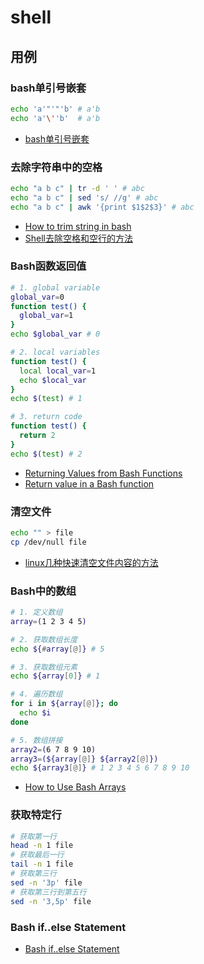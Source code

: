 # shell

## 用例

### bash单引号嵌套

```bash
echo 'a'"'"'b' # a'b
echo 'a'\''b'  # a'b
```

- [bash单引号嵌套](https://www.cnblogs.com/gongxin12/p/11363060.html#:~:text=%E5%8D%95%E5%BC%95%E5%8F%B7%E6%98%AF%E6%97%A0%E6%B3%95%E5%B5%8C,%E6%B2%A1%E6%9C%89%E8%B4%AA%E5%A9%AA%E6%89%AB%E6%8F%8F%E7%9A%84%E8%AF%B4%E6%B3%95%E3%80%82&text=%E6%9F%A5%E7%9C%8B%E4%BD%A0%E5%9C%A8shell%E4%B8%AD,%E5%A5%97%E5%8D%95%E5%BC%95%E5%8F%B7%E7%9A%84%E5%8A%9E%E6%B3%95%E3%80%82)

### 去除字符串中的空格

```bash
echo "a b c" | tr -d ' ' # abc
echo "a b c" | sed 's/ //g' # abc
echo "a b c" | awk '{print $1$2$3}' # abc
```

- [How to trim string in bash](https://linuxhint.com/trim_string_bash/)
- [Shell去除空格和空行的方法](https://blog.51cto.com/u_10742668/1944831)

### Bash函数返回值

```bash
# 1. global variable
global_var=0
function test() {
  global_var=1
}
echo $global_var # 0

# 2. local variables
function test() {
  local local_var=1
  echo $local_var
}
echo $(test) # 1

# 3. return code
function test() {
  return 2
}
echo $(test) # 2
```

- [Returning Values from Bash Functions](https://www.linuxjournal.com/content/return-values-bash-functions)
- [Return value in a Bash function](https://stackoverflow.com/questions/17336915/return-value-in-a-bash-function)

### 清空文件

```bash
echo "" > file 
cp /dev/null file
```

- [linux几种快速清空文件内容的方法](https://blog.51cto.com/u_10624715/3232522)

### Bash中的数组

```bash
# 1. 定义数组
array=(1 2 3 4 5)

# 2. 获取数组长度
echo ${#array[@]} # 5

# 3. 获取数组元素
echo ${array[0]} # 1

# 4. 遍历数组
for i in ${array[@]}; do
  echo $i
done

# 5. 数组拼接
array2=(6 7 8 9 10)
array3=(${array[@]} ${array2[@]})
echo ${array3[@]} # 1 2 3 4 5 6 7 8 9 10
```

- [How to Use Bash Arrays](https://www.hostinger.com/tutorials/bash-array#:~:text=A%20bash%20array%20is%20a,store%20different%20types%20of%20elements.)

### 获取特定行

```bash
# 获取第一行
head -n 1 file 
# 获取最后一行
tail -n 1 file 
# 获取第三行
sed -n '3p' file 
# 获取第三行到第五行
sed -n '3,5p' file
```

### Bash if..else Statement

- [Bash if..else Statement](https://linuxize.com/post/bash-if-else-statement/)
